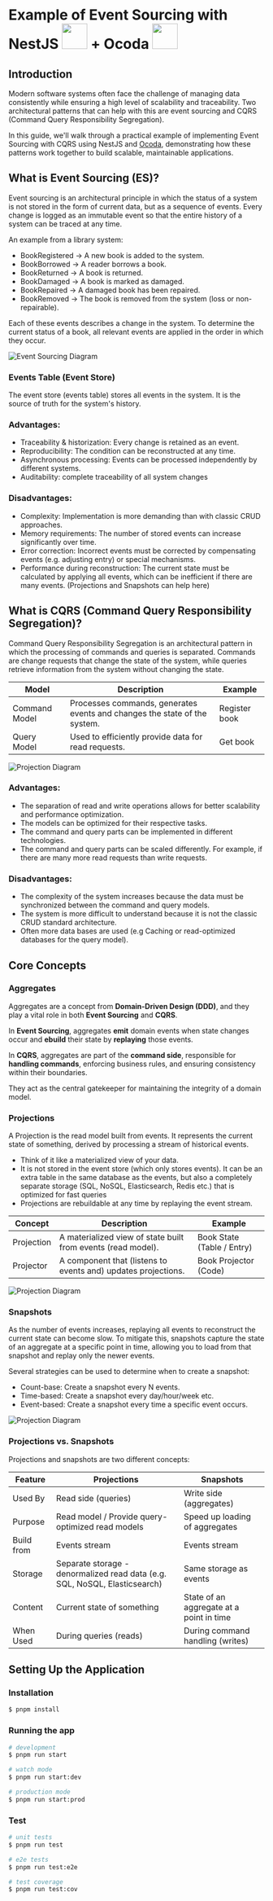 # Example of Event Sourcing with  NestJS <img src="https://nestjs.com/logo-small-gradient.d792062c.svg" width="50" height="50"> + Ocoda <img src="https://ocodacdn.com/image/unsafe/plain/common://ocoda_logo_gradient.svg" width="50" height="50">



## Introduction

Modern software systems often face the challenge of managing data consistently while ensuring a high level of
scalability and traceability. Two architectural patterns that can help with this are event sourcing and CQRS (Command
Query Responsibility Segregation).

In this guide, we'll walk through a practical example of implementing Event Sourcing with CQRS using NestJS and [Ocoda](https://ocoda.github.io/event-sourcing), demonstrating how these patterns work together to build scalable, maintainable applications.


## What is Event Sourcing (ES)? 

Event sourcing is an architectural principle in which the status of a system is not stored in the form of current data,
but as a sequence of events. Every change is logged as an immutable event so that the entire history of a system can be
traced at any time.

An example from a library system:

- BookRegistered → A new book is added to the system.
- BookBorrowed → A reader borrows a book.
- BookReturned → A book is returned.
- BookDamaged → A book is marked as damaged.
- BookRepaired → A damaged book has been repaired.
- BookRemoved → The book is removed from the system (loss or non-repairable).

Each of these events describes a change in the system. To determine the current status of a book, all relevant events
are applied in the order in which they occur.

![Event Sourcing Diagram](doc/png/event-sourcing.png)

### Events Table (Event Store)

The event store (events table) stores all events in the system. It is the source of truth for the system's history.


### Advantages:

- Traceability & historization: Every change is retained as an event.
- Reproducibility: The condition can be reconstructed at any time.
- Asynchronous processing: Events can be processed independently by different systems.
- Auditability: complete traceability of all system changes

### Disadvantages:

- Complexity: Implementation is more demanding than with classic CRUD approaches.
- Memory requirements: The number of stored events can increase significantly over time.
- Error correction: Incorrect events must be corrected by compensating events (e.g. adjusting entry) or special
  mechanisms.
- Performance during reconstruction: The current state must be calculated by applying all events, which can be
  inefficient if there are many events. (Projections and Snapshots can help here)

## What is CQRS (Command Query Responsibility Segregation)? 

Command Query Responsibility Segregation is an architectural pattern in which the processing of commands and queries is
separated. Commands are change requests that change the state of the system, while queries retrieve information from the
system without changing the state.

| Model         | Description                                                               | Example       |
|---------------|---------------------------------------------------------------------------|---------------|
| Command Model | Processes commands, generates events and changes the state of the system. | Register book |
| Query Model   | Used to efficiently provide data for read requests.                       | Get book      |

![Projection Diagram](doc/png/cqrs.png)

### Advantages:

- The separation of read and write operations allows for better scalability and performance optimization.
- The models can be optimized for their respective tasks.
- The command and query parts can be implemented in different technologies.
- The command and query parts can be scaled differently. For example, if there are many more read requests than write
  requests.

### Disadvantages:

- The complexity of the system increases because the data must be synchronized between the command and query models.
- The system is more difficult to understand because it is not the classic CRUD standard architecture.
- Often more data bases are used (e.g Caching or read-optimized databases for the query model).


## Core Concepts

### Aggregates

Aggregates are a concept from **Domain-Driven Design (DDD)**, and they play a vital role in both **Event Sourcing** and **CQRS**.

In **Event Sourcing**, aggregates **emit** domain events when state changes occur and **ebuild** their state by **replaying** those events.

In **CQRS**, aggregates are part of the **command side**, responsible for **handling commands**, enforcing business rules, and ensuring consistency within their boundaries.

They act as the central gatekeeper for maintaining the integrity of a domain model.


### Projections

A Projection is the read model built from events.
It represents the current state of something, derived by processing a stream of historical events.

- Think of it like a materialized view of your data.
- It is not stored in the event store (which only stores events). It can be an extra table in the same database as the
  events, but also a completely separate storage (SQL, NoSQL, Elasticsearch, Redis etc.) that is optimized for fast
  queries
- Projections are rebuildable at any time by replaying the event stream.

| Concept    | Description                                                   | Example                      |
|------------|---------------------------------------------------------------|------------------------------|
| Projection | A materialized view of state built from events (read model).  | Book State   (Table / Entry) |
| Projector  | A component that (listens to events and) updates projections. | Book Projector (Code)        |

![Projection Diagram](doc/png/projection.png)

### Snapshots

As the number of events increases, replaying all events to reconstruct the current state can become slow.
To mitigate this, snapshots capture the state of an aggregate at a specific point in time, allowing you to load from
that snapshot and replay only the newer events.

Several strategies can be used to determine when to create a snapshot:

- Count-base: Create a snapshot every N events.
- Time-based: Create a snapshot every day/hour/week etc.
- Event-based: Create a snapshot every time a specific event occurs.

![Projection Diagram](doc/png/snapshot.png)

### Projections vs. Snapshots

Projections and snapshots are two different concepts:

| Feature    | Projections                                                                | Snapshots                                |
|------------|----------------------------------------------------------------------------|------------------------------------------|
| Used By    | Read side (queries)                                                        | Write side (aggregates)                  |
| Purpose    | Read model / Provide query-optimized read models                           | Speed up loading of aggregates           |
| Build from | Events stream                                                              | Events  stream                           |
| Storage    | Separate storage - denormalized read data (e.g. SQL, NoSQL, Elasticsearch) | Same storage as events                   |
| Content    | Current state of something                                                 | State of an aggregate at a point in time |
| When Used  | During queries (reads)                                                     | During  command handling (writes)        |


## Setting Up the Application

### Installation

```bash
$ pnpm install
```

### Running the app

```bash
# development
$ pnpm run start

# watch mode
$ pnpm run start:dev

# production mode
$ pnpm run start:prod
```

### Test

```bash
# unit tests
$ pnpm run test

# e2e tests
$ pnpm run test:e2e

# test coverage
$ pnpm run test:cov
```


